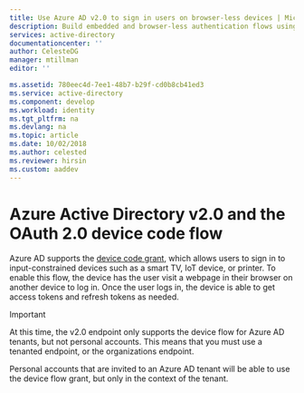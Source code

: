 ```yaml
---
title: Use Azure AD v2.0 to sign in users on browser-less devices | Microsoft Docs
description: Build embedded and browser-less authentication flows using the device code grant.
services: active-directory
documentationcenter: ''
author: CelesteDG
manager: mtillman
editor: ''

ms.assetid: 780eec4d-7ee1-48b7-b29f-cd0b8cb41ed3
ms.service: active-directory
ms.component: develop
ms.workload: identity
ms.tgt_pltfrm: na
ms.devlang: na
ms.topic: article
ms.date: 10/02/2018
ms.author: celested
ms.reviewer: hirsin
ms.custom: aaddev
---
```


# Azure Active Directory v2.0 and the OAuth 2.0 device code flow

Azure AD supports the [device code grant](https://tools.ietf.org/html/draft-ietf-oauth-device-flow-12), which allows users to sign in to input-constrained devices such as a smart TV, IoT device, or printer.  To enable this flow, the device has the user visit a webpage in their browser on another device to log in.  Once the user logs in, the device is able to get access tokens and refresh tokens as needed.  

> [!Important] 
> At this time, the v2.0 endpoint only supports the device flow for Azure AD tenants, but not personal accounts.  This means that you must use a tenanted endpoint, or the organizations endpoint.  
>
> Personal accounts that are invited to an Azure AD tenant will be able to use the device flow grant, but only in the context of the tenant.

